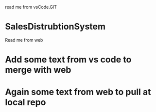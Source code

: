 read me from vsCode.GIT 

# SalesDistrubtionSystem
Read me from web

# Add some text from vs code to merge with web

# Again some text from web to pull at local repo

